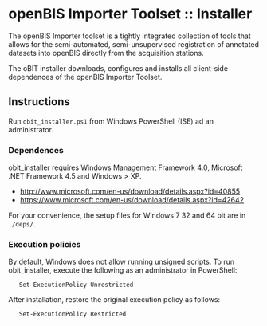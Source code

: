 # openBIS Importer Toolset :: Installer

The openBIS Importer toolset is a tightly integrated collection of tools that allows for the semi-automated, semi-unsupervised registration of annotated datasets into openBIS directly from the acquisition stations.

The oBIT installer downloads, configures and installs all client-side dependences of the openBIS Importer Toolset.

## Instructions

Run `obit_installer.ps1` from Windows PowerShell (ISE) ad an administrator.

### Dependences

obit_installer requires Windows Management Framework 4.0, Microsoft .NET Framework 4.5 and Windows > XP.
* http://www.microsoft.com/en-us/download/details.aspx?id=40855
* https://www.microsoft.com/en-us/download/details.aspx?id=42642

For your convenience, the setup files for Windows 7 32 and 64 bit are in `./deps/`.

### Execution policies

By default, Windows does not allow running unsigned scripts. To run obit_installer, execute the following
as an administrator in PowerShell:

       Set-ExecutionPolicy Unrestricted

After installation, restore the original execution policy as follows:

       Set-ExecutionPolicy Restricted
